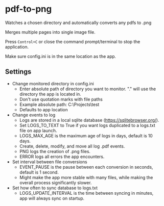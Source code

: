 # pdf-to-png
Watches a chosen directory and automatically converts any pdfs to .png

Merges multiple pages into single image file.

Press `Control+C` or close the command prompt/terminal to stop the application.

Make sure config.ini is in the same location as the app.

## Settings
- Change monitored directory in config.ini
  - Enter absolute path of directory you want to monitor. "." will use the directory the app is located in.
  - Don't use quotation marks with file paths
  - Example absolute path: C:\Projects\test
  - Defaults to app location
- Change events to log
  - Logs are stored in a local sqlite database (https://sqlitebrowser.org/).
  - Set LOGS_TO_TEXT to True if you want logs duplicated to a logs.txt file on app launch.
  - LOGS_MAX_AGE is the maximum age of logs in days, default is 10 days. 
  - Create, delete, modify, and move all log .pdf events.
  - PNG logs the creation of .png files.
  - ERROR logs all errors the app encounters.
- Set interval between file conversions
  - EVENT_PAUSE is the pause between each conversion in seconds, default is 1 second.
  - Might make the app more stable with many files, while making the overall process significantly slower.
- Set how often to sync database to logs.txt
  - LOGS_UPDATE_INTERVAL is the time between syncing in minutes, app will always sync on startup.
